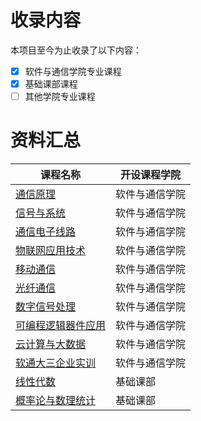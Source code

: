 
# 收录内容

本项目至今为止收录了以下内容：

- [x] 软件与通信学院专业课程
- [x] 基础课部课程
- [ ] 其他学院专业课程

# 资料汇总
| 课程名称                                                     | 开设课程学院     |
| ------------------------------------------------------------ | ------------ |
| [通信原理](https://github.com/TJSGTU-RJYTX/TJSGTU-CourseSharing/tree/main/通信原理) | 软件与通信学院         |
| [信号与系统](https://github.com/TJSGTU-RJYTX/TJSGTU-CourseSharing/tree/main/信号与系统) | 软件与通信学院         |
| [通信电子线路](https://github.com/TJSGTU-RJYTX/TJSGTU-CourseSharing/tree/main/通信电子线路) | 软件与通信学院         |
| [物联网应用技术](https://github.com/TJSGTU-RJYTX/TJSGTU-CourseSharing/tree/main/物联网应用技术) | 软件与通信学院         |
| [移动通信](https://github.com/TJSGTU-RJYTX/TJSGTU-CourseSharing/tree/main/移动通信) | 软件与通信学院         |
| [光纤通信](https://github.com/TJSGTU-RJYTX/TJSGTU-CourseSharing/tree/main/光纤通信) | 软件与通信学院         |
| [数字信号处理](https://github.com/TJSGTU-RJYTX/TJSGTU-CourseSharing/tree/main/数字信号处理) | 软件与通信学院         |
| [可编程逻辑器件应用](https://github.com/TJSGTU-RJYTX/TJSGTU-CourseSharing/tree/main/可编程逻辑器件应用) | 软件与通信学院         |
| [云计算与大数据](https://github.com/TJSGTU-RJYTX/TJSGTU-CourseSharing/tree/main/云计算与大数据) | 软件与通信学院         |
| [软通大三企业实训](https://github.com/TJSGTU-RJYTX/TJSGTU-CourseSharing/tree/main/软通大三企业实训(HTML实训)) | 软件与通信学院         |
| [线性代数](https://github.com/TJSGTU-RJYTX/TJSGTU-CourseSharing/tree/main/线性代数) | 基础课部         |
| [概率论与数理统计](https://github.com/TJSGTU-RJYTX/TJSGTU-CourseSharing/tree/main/概率论与数理统计) | 基础课部         |

